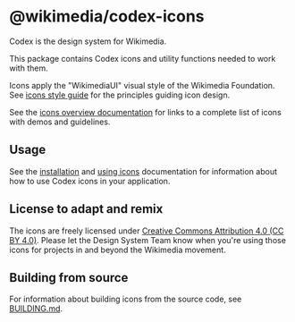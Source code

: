 # @wikimedia/codex-icons

Codex is the design system for Wikimedia.

This package contains Codex icons and utility functions needed to work with them.

Icons apply the "WikimediaUI" visual style of the Wikimedia Foundation. See [icons style guide](https://doc.wikimedia.org/codex/latest/style-guide/icons.html) for the principles guiding icon design.

See the [icons overview documentation](https://doc.wikimedia.org/codex/latest/icons/overview.html) for links to a complete list of icons with demos and guidelines.

## Usage

See the [installation](https://doc.wikimedia.org/codex/main/using-codex/usage.html#installation) and [using icons](https://doc.wikimedia.org/codex/main/using-codex/usage.html#using-icons) documentation for information about how to use Codex icons in your application.

## License to adapt and remix

The icons are freely licensed under [Creative Commons Attribution 4.0 (CC BY 4.0)](https://creativecommons.org/licenses/by/4.0/). Please let the Design System Team know when you're using those icons for projects
in and beyond the Wikimedia movement.

## Building from source

For information about building icons from the source code, see [BUILDING.md](./BUILDING.md).